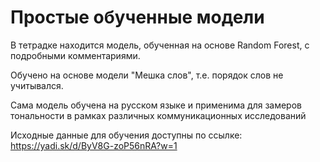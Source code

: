 # Простые обученные модели
В тетрадке находится модель, обученная на основе Random Forest, с подробными комментариями.

Обучено на основе модели "Мешка слов", т.е. порядок слов не учитывался.

Сама модель обучена на русском языке и применима для замеров тональности в рамках различных коммуникационных исследований

Исходные данные для обучения доступны по ссылке: https://yadi.sk/d/ByV8G-zoP56nRA?w=1

